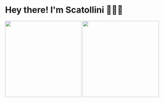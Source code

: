 # Hey there! I'm Scatollini 🙋🏻‍♂️
<img height="250" weidth="250" src="https://i.imgur.com/01BVgAp.png"/>
<img height="250" weidth="250" src="https://giffiles.alphacoders.com/100/100132.gif"/>
